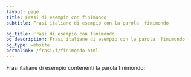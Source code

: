 ```yaml
---
layout: page
title: Frasi di esempio con finimondo 
subtitle: Frasi italiane di esempio con la parola  finimondo

og_title: Frasi di esempio con finimondo 
og_description: Frasi italiane di esempio con la parola  finimondo
og_type: website
permalink: /frasi/f/finimondo.html
---
```


Frasi italiane di esempio contenenti la parola finimondo:


